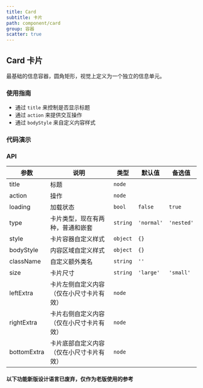 ```yaml
---
title: Card
subtitle: 卡片
path: component/card
group: 容器
scatter: true
---
```


## Card 卡片

最基础的信息容器，圆角矩形，视觉上定义为一个独立的信息单元。

### 使用指南

- 通过 `title` 来控制是否显示标题
- 通过 `action` 来提供交互操作
- 通过 `bodyStyle` 来自定义内容样式

### 代码演示

<!-- demo-slot-2 -->
<!-- demo-slot-3 -->
<!-- demo-slot-4 -->
<!-- demo-slot-6 -->

### API

| 参数        | 说明                                     | 类型     | 默认值     | 备选值     |
| ----------- | ---------------------------------------- | -------- | ---------- | ---------- |
| title       | 标题                                     | `node`   |            |            |
| action      | 操作                                     | `node`   |            |            |
| loading     | 加载状态                                 | `bool`   | `false`    | `true`     |
| type        | 卡片类型，现在有两种，普通和嵌套         | `string` | `'normal'` | `'nested'` |
| style       | 卡片容器自定义样式                       | `object` | `{}`       |            |
| bodyStyle   | 内容区域自定义样式                       | `object` | `{}`       |            |
| className   | 自定义额外类名                           | `string` | `''`       |            |
| size        | 卡片尺寸                                 | `string` | `'large'`  | `'small'`  |
| leftExtra   | 卡片左侧自定义内容（仅在小尺寸卡片有效） | `node`   |            |            |
| rightExtra  | 卡片右侧自定义内容（仅在小尺寸卡片有效） | `node`   |            |            |
| bottomExtra | 卡片底部自定义内容（仅在小尺寸卡片有效） | `node`   |            |            |

#### 以下功能新版设计语言已废弃，仅作为老版使用的参考

<!-- demo-slot-1 -->
<!-- demo-slot-5 -->
